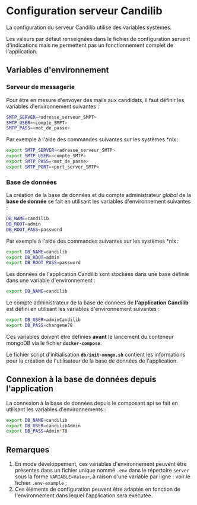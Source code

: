 # Configuration serveur Candilib

La configuration du serveur Candilib utilise des variables systèmes.

Les valeurs par défaut renseignées dans le fichier de configuration servent d'indications mais ne permettent pas un fonctionnement complet de l'application.

## Variables d'environnement

### Serveur de messagerie

Pour être en mesure d'envoyer des mails aux candidats, il faut définir les variables d'environnement suivantes :

```bash
SMTP_SERVER=<adresse_serveur_SMPT>
SMTP_USER=<compte_SMPT>
SMTP_PASS=<mot_de_passe>
```

Par exemple à l'aide des commandes suivantes sur les systèmes *nix :

```bash
export SMTP_SERVER=<adresse_serveur_SMTP>
export SMTP_USER=<compte_SMTP>
export SMTP_PASS=<mot_de_passe>
export SMTP_PORT=<port_server_SMTP>
```

### Base de données

La création de la base de données et du compte administrateur _global_ de la __base de donnée__ se fait en utilisant les variables d'environnement suivantes :

```bash
DB_NAME=candilib
DB_ROOT=admin
DB_ROOT_PASS=password
```

Par exemple à l'aide des commandes suivantes sur les systèmes *nix :

```bash
export DB_NAME=candilib
export DB_ROOT=admin
export DB_ROOT_PASS=password
```

Les données de l'application Candilib sont stockées dans une base définie dans une variable d'environnement :

```bash
export DB_NAME=candilib
```

Le compte administrateur de la base de données de __l'application Candilib__ est défini en utilisant les variables d'environnement suivantes :

```bash
export DB_USER=adminCandilib
export DB_PASS=changeme78
```

Ces variables doivent être définies __avant__ le lancement du conteneur mongoDB via le fichier __`docker-compose`__.

Le fichier script d'initialisation __`db/init-mongo.sh`__ contient les informations pour la création de l'utilisateur de la base de données de l'application.

## Connexion à la base de données depuis l'application

La connexion à la base de données depuis le composant api se fait en utilisant les variables d'environnements :

```bash
export DB_NAME=candilib
export DB_USER=candilibAdmin
export DB_PASS=Admin*78
```

## Remarques

1. En mode développement, ces variables d'environnement peuvent être présentes dans un fichier unique nommé `.env` dans le répertoire `server`
   sous la forme `VARIABLE=Valeur`, à raison d'une variable par ligne : voir le fichier `.env-example` ;
2. Ces éléments de configuration peuvent être adaptés en fonction de l'environnement dans lequel l'application sera exécutée.
